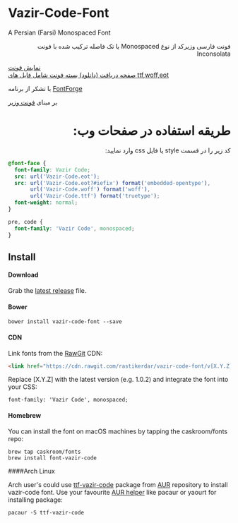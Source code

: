 # Vazir-Code-Font
A Persian (Farsi) Monospaced Font

<p dir="rtl">
فونت فارسی وزیرکد از نوع Monospaced یا تک فاصله ترکیب شده با فونت Inconsolata
<br />

<a href="http://rastikerdar.github.io/vazir-code-font/">نمایش فونت</a> <br />
<a href="https://github.com/rastikerdar/vazir-code-font/releases">صفحه دریافت (دانلود) بسته فونت شامل فایل های ttf,woff,eot</a> <br />

با تشکر از برنامه <a href="https://fontforge.github.io">FontForge</a><br />

بر مبنای <a href="http://rastikerdar.github.io/vazir-font/">فونت وزیر</a>

</p>


<h1 dir="rtl">
طریقه استفاده در صفحات وب:
</h1>

<p dir="rtl">
کد زیر را در قسمت style یا فایل css وارد نمایید:
</p>


```css
@font-face {
  font-family: Vazir Code;
  src: url('Vazir-Code.eot');
  src: url('Vazir-Code.eot?#iefix') format('embedded-opentype'),
       url('Vazir-Code.woff') format('woff'),
       url('Vazir-Code.ttf') format('truetype');
  font-weight: normal;
}

pre, code {
  font-family: 'Vazir Code', monospaced;
}
```

## Install

#### Download
Grab the [latest release](https://github.com/rastikerdar/vazir-code-font/releases/latest) file.

#### Bower
```
bower install vazir-code-font --save
```

#### CDN
Link fonts from the [RawGit](https://rawgit.com) CDN:

```html
<link href="https://cdn.rawgit.com/rastikerdar/vazir-code-font/v[X.Y.Z]/dist/font-face.css" rel="stylesheet" type="text/css" />
```

Replace [X.Y.Z] with the latest version (e.g. 1.0.2) and integrate the font into your CSS:

```
font-family: 'Vazir Code', monospaced;
```

#### Homebrew
You can install the font on macOS machines by tapping the caskroom/fonts repo:  

```shell
brew tap caskroom/fonts
brew install font-vazir-code
```

####Arch Linux

Arch user's could use [ttf-vazir-code](https://aur.archlinux.org/packages/ttf-vazir-code/) package from [AUR](https://aur.archlinux.org/) repository to install vazir-code font. Use your favourite [AUR helper](https://wiki.archlinux.org/index.php/AUR_helpers) like pacaur or yaourt for installing package:

```shell
pacaur -S ttf-vazir-code
```
